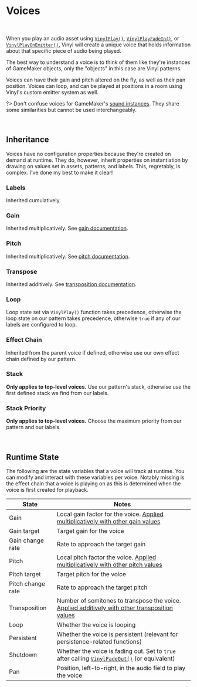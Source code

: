 # Voices

&nbsp;

When you play an audio asset using [`VinylPlay()`](Playing-Audio), [`VinylPlayFadeIn()`](Playing-Audio), or [`VinylPlayOnEmitter()`](Emitter-Functions), Vinyl will create a unique voice that holds information about that specific piece of audio being played.

The best way to understand a voice is to think of them like they're instances of GameMaker objects, only the "objects" in this case are Vinyl patterns.

Voices can have their gain and pitch altered on the fly, as well as their pan position. Voices can loop, and can be played at positions in a room using Vinyl's custom emitter system as well.

?> Don't confuse voices for GameMaker's [sound instances](https://manual.yoyogames.com/GameMaker_Language/GML_Reference/Asset_Management/Audio/audio_play_sound.htm). They share some similarities but cannot be used interchangeably.

&nbsp;

## Inheritance

Voices have no configuration properties because they're created on demand at runtime. They do, however, inherit properties on instantiation by drawing on values set in assets, patterns, and labels. This, regretably, is complex. I've done my best to make it clear!

### Labels

Inherited cumulatively.

### Gain

Inherited multiplicatively. See [gain documentation](Gain).

### Pitch

Inherited multiplicatively. See [pitch documentation](Pitch).

### Transpose

Inherited additively. See [transposition documentation](Transposition).

### Loop

Loop state set via `VinylPlay()` function takes precedence, otherwise the loop state on our pattern takes precedence, otherwise `true` if any of our labels are configured to loop.

### Effect Chain

Inherited from the parent voice if defined, otherwise use our own effect chain defined by our pattern.

### Stack

**Only applies to top-level voices.** Use our pattern's stack, otherwise use the first defined stack we find from our labels.

### Stack Priority

**Only applies to top-level voices.** Choose the maximum priority from our pattern and our labels.

&nbsp;

## Runtime State

The following are the state variables that a voice will track at runtime. You can modify and interact with these variables per voice. Notably missing is the effect chain that a voice is playing on as this is determined when the voice is first created for playback.

|State            |Notes                                                                                                          |
|-----------------|---------------------------------------------------------------------------------------------------------------|
|Gain             |Local gain factor for the voice. [Applied multiplicatively with other gain values](Gain)                       |
|Gain target      |Target gain for the voice                                                                                      |
|Gain change rate |Rate to approach the target gain                                                                               |
|Pitch            |Local pitch factor the voice. [Applied multiplicatively with other pitch values](Pitch)                        |
|Pitch target     |Target pitch for the voice                                                                                     |
|Pitch change rate|Rate to approach the target pitch                                                                              |
|Transposition    |Number of semitones to transpose the voice. [Applied additively with other transposition values](Transposition)|
|Loop             |Whether the voice is looping                                                                                   |
|Persistent       |Whether the voice is persistent (relevant for persistence-related functions)                                   |
|Shutdown         |Whether the voice is fading out. Set to `true` after calling [`VinylFadeOut()`](Stopping-Audio) (or equivalent)|
|Pan              |Position, left-to-right, in the audio field to play the voice                                                  |
